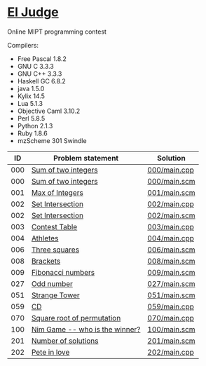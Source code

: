 # [El Judge](http://acm.mipt.ru/judge/problems.pl?lang=en)

Online MIPT programming contest	

Compilers:

- Free Pascal 1.8.2
- GNU C 3.3.3
- GNU C++ 3.3.3
- Haskell GC 6.8.2
- java 1.5.0
- Kylix 14.5
- Lua 5.1.3
- Objective Caml 3.10.2
- Perl 5.8.5
- Python 2.1.3
- Ruby 1.8.6
- mzScheme 301 Swindle


| ID  | Problem statement                                                                          | Solution                     |
|-----|--------------------------------------------------------------------------------------------|------------------------------|
| 000 | [Sum of two integers](http://acm.mipt.ru/judge/problems.pl?problem=000&lang=en)            | [000/main.cpp](000/main.cpp) |
| 000 | [Sum of two integers](http://acm.mipt.ru/judge/problems.pl?problem=000&lang=en)            | [000/main.scm](000/main.scm) |
| 001 | [Max of Integers](http://acm.mipt.ru/judge/problems.pl?problem=001&lang=en)                | [001/main.scm](001/main.scm) |
| 002 | [Set Intersection](http://acm.mipt.ru/judge/problems.pl?problem=002&lang=en)               | [002/main.cpp](002/main.cpp) |
| 002 | [Set Intersection](http://acm.mipt.ru/judge/problems.pl?problem=002&lang=en)               | [002/main.scm](002/main.scm) |
| 003 | [Contest Table](http://acm.mipt.ru/judge/problems.pl?problem=003&lang=en)                  | [003/main.cpp](003/main.cpp) |
| 004 | [Athletes](http://acm.mipt.ru/judge/problems.pl?problem=004&lang=en)                       | [004/main.cpp](004/main.cpp) |
| 006 | [Three squares](http://acm.mipt.ru/judge/problems.pl?problem=006&lang=en)                  | [006/main.scm](006/main.scm) |
| 008 | [Brackets](http://acm.mipt.ru/judge/problems.pl?problem=008&lang=en)                       | [008/main.scm](008/main.scm) |
| 009 | [Fibonacci numbers](http://acm.mipt.ru/judge/problems.pl?problem=009&lang=en)              | [009/main.scm](009/main.scm) |
| 027 | [Odd number](http://acm.mipt.ru/judge/problems.pl?problem=027&lang=en)                     | [027/main.scm](027/main.scm) |
| 051 | [Strange Tower](http://acm.mipt.ru/judge/problems.pl?problem=051&lang=en)                  | [051/main.scm](051/main.scm) |
| 059 | [CD](http://acm.mipt.ru/judge/problems.pl?problem=059)                                     | [059/main.cpp](059/main.cpp) |
| 070 | [Square root of permutation](http://acm.mipt.ru/judge/problems.pl?problem=070&lang=en)     | [070/main.cpp](070/main.cpp) |
| 100 | [Nim Game -- who is the winner?](http://acm.mipt.ru/judge/problems.pl?problem=100&lang=en) | [100/main.scm](100/main.scm) |
| 201 | [Number of solutions](http://acm.mipt.ru/judge/problems.pl?problem=201&lang=en)            | [201/main.scm](201/main.scm) |
| 202 | [Pete in love](http://acm.mipt.ru/judge/problems.pl?problem=202&lang=en)                   | [202/main.cpp](202/main.cpp) |

